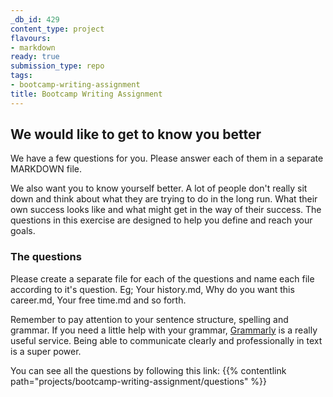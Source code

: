 ```yaml
---
_db_id: 429
content_type: project
flavours:
- markdown
ready: true
submission_type: repo
tags:
- bootcamp-writing-assignment
title: Bootcamp Writing Assignment
---
```


## We would like to get to know you better

We have a few questions for you. Please answer each of them in a separate MARKDOWN file.

We also want you to know yourself better. A lot of people don't really sit down and think about what they are trying to do in the long run. What their own success looks like and what might get in the way of their success. The questions in this exercise are designed to help you define and reach your goals.

### The questions

Please create a separate file for each of the questions and name each file according to it's question. 
Eg; Your history.md, Why do you want this career.md, Your free time.md and so forth.

Remember to pay attention to your sentence structure, spelling and grammar. If you need a little help with your grammar, [Grammarly](https://app.grammarly.com/) is a really useful service. Being able to communicate clearly and professionally in text is a super power.

You can see all the questions by following this link: {{% contentlink path="projects/bootcamp-writing-assignment/questions" %}}